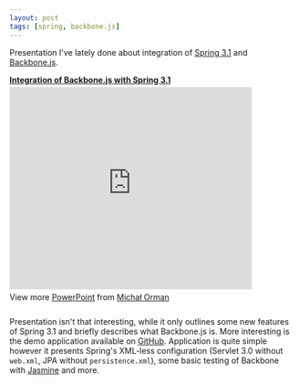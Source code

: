 ```yaml
---
layout: post
tags: [spring, backbone.js]
---
```

Presentation I've lately done about integration of
[Spring 3.1](http://www.springsource.org/) and
[Backbone.js](http://documentcloud.github.com/backbone/).

<div style="width:425px" id="__ss_12129376"> <strong
style="display:block;margin:12px 0 4px"><a
href="http://www.slideshare.net/morman/integration-of-backbonejs-with-spring-31"
title="Integration of Backbone.js with Spring 3.1"
target="_blank">Integration of Backbone.js with Spring
3.1</a></strong> <iframe
src="http://www.slideshare.net/slideshow/embed_code/12129376"
width="425" height="355" frameborder="0" marginwidth="0"
marginheight="0" scrolling="no"></iframe> <div style="padding:5px 0
12px"> View more <a
href="http://www.slideshare.net/thecroaker/death-by-powerpoint"
target="_blank">PowerPoint</a> from <a
href="http://www.slideshare.net/morman" target="_blank">Michał
Orman</a> </div> </div>

Presentation isn't that interesting, while it only outlines some new
features of Spring 3.1 and briefly describes what Backbone.js is. More
interesting is the demo application available on
[GitHub](https://github.com/consileonpl/spring-3.1-backbone.js-todo-list). Application
is quite simple however it presents Spring's XML-less configuration
(Servlet 3.0 without `web.xml`, JPA without `persistence.xml`), some
basic testing of Backbone with
[Jasmine](http://pivotal.github.com/jasmine/) and more.
